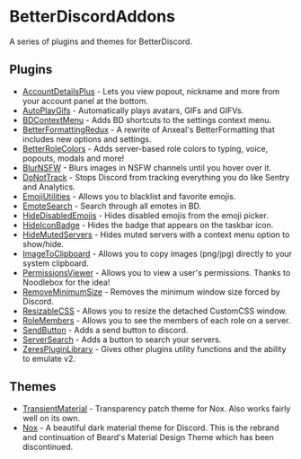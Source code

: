 # BetterDiscordAddons

A series of plugins and themes for BetterDiscord.

## Plugins
 - [AccountDetailsPlus](https://github.com/rauenzi/BetterDiscordAddons/tree/master/Plugins/AccountDetailsPlus) - Lets you view popout, nickname and more from your account panel at the bottom.
 - [AutoPlayGifs](https://github.com/rauenzi/BetterDiscordAddons/tree/master/Plugins/AutoPlayGifs) - Automatically plays avatars, GIFs and GIFVs.
 - [BDContextMenu](https://github.com/rauenzi/BetterDiscordAddons/tree/master/Plugins/BDContextMenu) - Adds BD shortcuts to the settings context menu.
 - [BetterFormattingRedux](https://github.com/rauenzi/BetterDiscordAddons/tree/master/Plugins/BetterFormattingRedux) - A rewrite of Anxeal's BetterFormatting that includes new options and settings.
 - [BetterRoleColors](https://github.com/rauenzi/BetterDiscordAddons/tree/master/Plugins/BetterRoleColors) - Adds server-based role colors to typing, voice, popouts, modals and more!
 - [BlurNSFW](https://github.com/rauenzi/BetterDiscordAddons/tree/master/Plugins/BlurNSFW) - Blurs images in NSFW channels until you hover over it.
 - [DoNotTrack](https://github.com/rauenzi/BetterDiscordAddons/tree/master/Plugins/DoNotTrack) - Stops Discord from tracking everything you do like Sentry and Analytics.
 - [EmojiUtilities](https://github.com/rauenzi/BetterDiscordAddons/tree/master/Plugins/EmojiUtilities) - Allows you to blacklist and favorite emojis.
 - [EmoteSearch](https://github.com/rauenzi/BetterDiscordAddons/tree/master/Plugins/EmoteSearch) - Search through all emotes in BD.
 - [HideDisabledEmojis](https://github.com/rauenzi/BetterDiscordAddons/tree/master/Plugins/HideDisabledEmojis) - Hides disabled emojis from the emoji picker.
 - [HideIconBadge](https://github.com/rauenzi/BetterDiscordAddons/tree/master/Plugins/HideIconBadge) - Hides the badge that appears on the taskbar icon.
 - [HideMutedServers](https://github.com/rauenzi/BetterDiscordAddons/tree/master/Plugins/HideMutedServers) - Hides muted servers with a context menu option to show/hide.
 - [ImageToClipboard](https://github.com/rauenzi/BetterDiscordAddons/tree/master/Plugins/ImageToClipboard) - Allows you to copy images (png/jpg) directly to your system clipboard.
 - [PermissionsViewer](https://github.com/rauenzi/BetterDiscordAddons/tree/master/Plugins/PermissionsViewer) - Allows you to view a user's permissions. Thanks to Noodlebox for the idea!
 - [RemoveMinimumSize](https://github.com/rauenzi/BetterDiscordAddons/tree/master/Plugins/RemoveMinimumSize) - Removes the minimum window size forced by Discord.
 - [ResizableCSS](https://github.com/rauenzi/BetterDiscordAddons/tree/master/Plugins/ResizableCSS) - Allows you to resize the detached CustomCSS window.
 - [RoleMembers](https://github.com/rauenzi/BetterDiscordAddons/tree/master/Plugins/RoleMembers) - Allows you to see the members of each role on a server.
 - [SendButton](https://github.com/rauenzi/BetterDiscordAddons/tree/master/Plugins/SendButton) - Adds a send button to discord.
 - [ServerSearch](https://github.com/rauenzi/BetterDiscordAddons/tree/master/Plugins/ServerSearch) - Adds a button to search your servers.
 - [ZeresPluginLibrary](https://github.com/rauenzi/BDPluginLibrary) - Gives other plugins utility functions and the ability to emulate v2.
 
## Themes
 - [TransientMaterial](https://github.com/rauenzi/BetterDiscordAddons/tree/master/Themes/TransientMaterial) - Transparency patch theme for Nox. Also works fairly well on its own.
 - [Nox](https://github.com/rauenzi/Nox) - A beautiful dark material theme for Discord. This is the rebrand and continuation of Beard's Material Design Theme which has been discontinued.